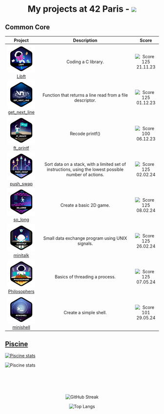 
<h1 align="center">
My projects at 42 Paris - <a href="https://profile.intra.42.fr/users/bsuc" target="_blank" title="Intra"><img src="https://img.shields.io/badge/Paris-0?style=flat&logo=42&logoColor=0&labelColor=4c4f69&color=7287fd"></a>
</h1>


## Common Core

| Project | Description | Score |
|:-------:|:-----------:|:-----:|
| <a href="https://github.com/Baarrbb/42-libft"><img src="./badges/libftn.png" alt="Badge" width=100><br>[Libft](https://github.com/Baarrbb/42-libft) | Coding a C library. | ![Score 125](https://badge.nimon.fr/api/v2/clxvo3eb3048601pgqc1udwjw/project/3392618)<br>21.11.23 |
| <a href="https://github.com/Baarrbb/42-get_next_line"><img src="./badges/get_next_linen.png" alt="Badge" width=100></a><br>[get_next_line](https://github.com/Baarrbb/42-get_next_line) | Function that returns a line read from a file descriptor. | ![Score 125](https://badge.nimon.fr/api/v2/clxvo3eb3048601pgqc1udwjw/project/3427948)<br>01.12.23 |
| <a href="https://github.com/Baarrbb/42-ft_printf"><img src="./badges/ft_printfn.png" alt="Badge" width=100></a><br>[ft_printf](https://github.com/Baarrbb/42-ft_printf) | Recode printf() | ![Score 100](https://badge.nimon.fr/api/v2/clxvo3eb3048601pgqc1udwjw/project/3427770)<br>06.12.23 |
| <a href="https://github.com/Baarrbb/42-push_swap"><img src="./badges/push_swapn.png" alt="Badge" width=100></a><br>[push_swap](https://github.com/Baarrbb/42-push_swap) | Sort data on a stack, with a limited set of instructions, using the lowest possible number of actions. | ![Score 125](https://badge.nimon.fr/api/v2/clxvo3eb3048601pgqc1udwjw/project/3491082)<br>02.02.24 |
| <a href="https://github.com/Baarrbb/42-so_long"><img src="./badges/so_longn.png" alt="Badge" width=100></a><br>[so_long](https://github.com/Baarrbb/42-so_long) | Create a basic 2D game. | ![Score 125](https://badge.nimon.fr/api/v2/clxvo3eb3048601pgqc1udwjw/project/3520480)<br>08.02.24 |
| <a href="https://github.com/Baarrbb/42-minitalk"><img src="./badges/minitalkn.png" alt="Badge" width=100></a><br>[minitalk](https://github.com/Baarrbb/42-minitalk) | Small data exchange program using UNIX signals. | ![Score 125](https://badge.nimon.fr/api/v2/clxvo3eb3048601pgqc1udwjw/project/3531362)<br>26.02.24 |
| <a href="https://github.com/Baarrbb/42-Philosophers"><img src="./badges/philosophersn.png" alt="Badge" width=100></a><br>[Philosophers](https://github.com/Baarrbb/42-Philosophers) | Basics of threading a process. | ![Score 125](https://badge.nimon.fr/api/v2/clxvo3eb3048601pgqc1udwjw/project/3581891)<br>07.05.24 |
| <a href="https://github.com/Baarrbb/42-minishell"><img src="./badges/minishelln.png" alt="Badge" width=100></a><br>[minishell](https://github.com/Baarrbb/42-minishell) | Create a simple shell. | ![Score 101](https://badge.nimon.fr/api/v2/clxvo3eb3048601pgqc1udwjw/project/3660948)<br>29.05.24 |


## [Piscine](https://github.com/Baarrbb/42-piscine)

[![Piscine stats](https://badge.nimon.fr/api/v2/clxvo3eb3048601pgqc1udwjw/stats?cursusId=9&coalitionId=piscine)](https://github.com/Baarrbb/42-piscine)

![Piscine stats](https://badge.nimon.fr/api/v2/clxvo3eb3048601pgqc1udwjw/stats?cursusId=9&coalitionId=piscine)

<br>
<br>

#

<div align="center">

![GitHub Streak](https://github-readme-streak-stats.herokuapp.com?user=Baarrbb&theme=tokyonight&hide_border=true&date_format=j%20M%5B%20Y%5D)

</div>

<div align="center">

![Top Langs](https://github-readme-stats.vercel.app/api/top-langs/?username=Baarrbb&theme=tokyonight&layout=compact&hide_border=true)

</div>
